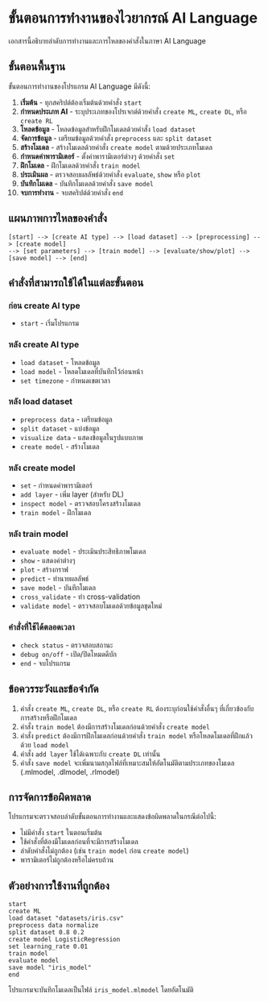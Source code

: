 # ขั้นตอนการทำงานของไวยากรณ์ AI Language

เอกสารนี้อธิบายลำดับการทำงานและการไหลของคำสั่งในภาษา AI Language

## ขั้นตอนพื้นฐาน

ขั้นตอนการทำงานของโปรแกรม AI Language มีดังนี้:

1. **เริ่มต้น** - ทุกสคริปต์ต้องเริ่มต้นด้วยคำสั่ง `start`
2. **กำหนดประเภท AI** - ระบุประเภทของโปรเจกต์ด้วยคำสั่ง `create ML`, `create DL`, หรือ `create RL`
3. **โหลดข้อมูล** - โหลดข้อมูลสำหรับฝึกโมเดลด้วยคำสั่ง `load dataset`
4. **จัดการข้อมูล** - เตรียมข้อมูลด้วยคำสั่ง `preprocess` และ `split dataset`
5. **สร้างโมเดล** - สร้างโมเดลด้วยคำสั่ง `create model` ตามด้วยประเภทโมเดล
6. **กำหนดค่าพารามิเตอร์** - ตั้งค่าพารามิเตอร์ต่างๆ ด้วยคำสั่ง `set`
7. **ฝึกโมเดล** - ฝึกโมเดลด้วยคำสั่ง `train model`
8. **ประเมินผล** - ตรวจสอบผลลัพธ์ด้วยคำสั่ง `evaluate`, `show` หรือ `plot`
9. **บันทึกโมเดล** - บันทึกโมเดลด้วยคำสั่ง `save model`
10. **จบการทำงาน** - จบสคริปต์ด้วยคำสั่ง `end`

## แผนภาพการไหลของคำสั่ง

```
[start] --> [create AI type] --> [load dataset] --> [preprocessing] --> [create model] 
--> [set parameters] --> [train model] --> [evaluate/show/plot] --> [save model] --> [end]
```

## คำสั่งที่สามารถใช้ได้ในแต่ละขั้นตอน

### ก่อน create AI type
- `start` - เริ่มโปรแกรม

### หลัง create AI type
- `load dataset` - โหลดข้อมูล
- `load model` - โหลดโมเดลที่บันทึกไว้ก่อนหน้า
- `set timezone` - กำหนดเขตเวลา

### หลัง load dataset
- `preprocess data` - เตรียมข้อมูล
- `split dataset` - แบ่งข้อมูล
- `visualize data` - แสดงข้อมูลในรูปแบบภาพ
- `create model` - สร้างโมเดล

### หลัง create model
- `set` - กำหนดค่าพารามิเตอร์
- `add layer` - เพิ่ม layer (สำหรับ DL)
- `inspect model` - ตรวจสอบโครงสร้างโมเดล
- `train model` - ฝึกโมเดล

### หลัง train model
- `evaluate model` - ประเมินประสิทธิภาพโมเดล
- `show` - แสดงค่าต่างๆ
- `plot` - สร้างกราฟ
- `predict` - ทำนายผลลัพธ์
- `save model` - บันทึกโมเดล
- `cross_validate` - ทำ cross-validation
- `validate model` - ตรวจสอบโมเดลด้วยข้อมูลชุดใหม่

### คำสั่งที่ใช้ได้ตลอดเวลา
- `check status` - ตรวจสอบสถานะ
- `debug on/off` - เปิด/ปิดโหมดดีบัก
- `end` - จบโปรแกรม

## ข้อควรระวังและข้อจำกัด

1. คำสั่ง `create ML`, `create DL`, หรือ `create RL` ต้องระบุก่อนใช้คำสั่งอื่นๆ ที่เกี่ยวข้องกับการสร้างหรือฝึกโมเดล
2. คำสั่ง `train model` ต้องมีการสร้างโมเดลก่อนด้วยคำสั่ง `create model`
3. คำสั่ง `predict` ต้องมีการฝึกโมเดลก่อนด้วยคำสั่ง `train model` หรือโหลดโมเดลที่ฝึกแล้วด้วย `load model`
4. คำสั่ง `add layer` ใช้ได้เฉพาะกับ `create DL` เท่านั้น
5. คำสั่ง `save model` จะเพิ่มนามสกุลไฟล์ที่เหมาะสมให้อัตโนมัติตามประเภทของโมเดล (.mlmodel, .dlmodel, .rlmodel)

## การจัดการข้อผิดพลาด

โปรแกรมจะตรวจสอบลำดับขั้นตอนการทำงานและแสดงข้อผิดพลาดในกรณีต่อไปนี้:

- ไม่มีคำสั่ง `start` ในตอนเริ่มต้น
- ใช้คำสั่งที่ต้องมีโมเดลก่อนที่จะมีการสร้างโมเดล
- ลำดับคำสั่งไม่ถูกต้อง (เช่น `train model` ก่อน `create model`)
- พารามิเตอร์ไม่ถูกต้องหรือไม่ครบถ้วน

## ตัวอย่างการใช้งานที่ถูกต้อง

```
start
create ML
load dataset "datasets/iris.csv"
preprocess data normalize
split dataset 0.8 0.2
create model LogisticRegression
set learning_rate 0.01
train model
evaluate model
save model "iris_model"
end
```

โปรแกรมจะบันทึกโมเดลเป็นไฟล์ `iris_model.mlmodel` โดยอัตโนมัติ